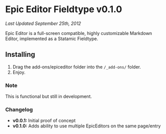 Epic Editor Fieldtype v0.1.0
============================
*Last Updated September 25th, 2012*

Epic Editor is a full-screen compatible, highly customizable Markdown Editor, implemented as a Statamic Fieldtype.

## Installing
1. Drag the add-ons/epiceditor folder into the `/_add-ons/` folder.
2. Enjoy.

### Note
This is functional but still in development.

### Changelog
- **v0.0.1:** Initial proof of concept
- **v0.1.0:** Adds ability to use multiple EpicEditors on the same page/entry